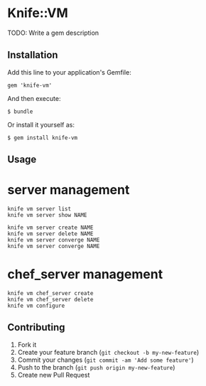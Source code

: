 # Knife::VM

TODO: Write a gem description

## Installation

Add this line to your application's Gemfile:

    gem 'knife-vm'

And then execute:

    $ bundle

Or install it yourself as:

    $ gem install knife-vm

## Usage

# server management

    knife vm server list
    knife vm server show NAME
    
    knife vm server create NAME
    knife vm server delete NAME
    knife vm server converge NAME
    knife vm server converge NAME
    
# chef_server management

    knife vm chef_server create
    knife vm chef_server delete
    knife vm configure

## Contributing

1. Fork it
2. Create your feature branch (`git checkout -b my-new-feature`)
3. Commit your changes (`git commit -am 'Add some feature'`)
4. Push to the branch (`git push origin my-new-feature`)
5. Create new Pull Request
